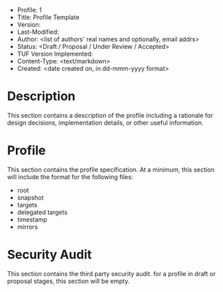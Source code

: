* Profile: 1
* Title: Profile Template
* Version:
* Last-Modified:
* Author: <list of authors' real names and optionally, email addrs>
* Status: <Draft / Proposal / Under Review / Accepted>
* TUF Version Implemented:
* Content-Type: <text/markdown>
* Created: <date created on, in dd-mmm-yyyy format>

# Description
This section contains a description of the profile including a rationale for design decisions, implementation details, or other useful information.

# Profile
This section contains the profile specification. At a minimum, this section will include the format for the following files:
* root
* snapshot
* targets
* delegated targets
* timestamp
* mirrors

# Security Audit
This section contains the third party security audit. for a profile in draft or proposal stages, this section will be empty.
